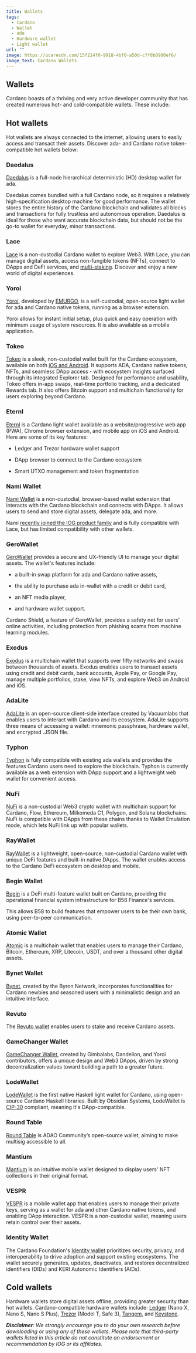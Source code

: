 ```yaml
---
title: Wallets
tags:
  - Cardano
  - Wallet
  - ada
  - Hardware wallet
  - Light wallet
url: ""
image: https://ucarecdn.com/15f214f0-9918-4bf0-a50d-cff8b0980ef6/
image_text: Cardano Wallets
---
```


## Wallets

Cardano boasts of a thriving and very active developer community that has created numerous hot- and cold-compatible wallets. These include:

## **Hot wallets**

Hot wallets are always connected to the internet, allowing users to easily access and transact their assets. Discover ada- and Cardano native token-compatible hot wallets below:

### **Daedalus**

[Daedalus](https://daedaluswallet.io/) is a full-node hierarchical deterministic (HD) desktop wallet for ada. 

Daedalus comes bundled with a full Cardano node, so it requires a relatively high-specification desktop machine for good performance. The wallet stores the entire history of the Cardano blockchain and validates all blocks and transactions for fully trustless and autonomous operation. Daedalus is ideal for those who want accurate blockchain data, but should not be the go-to wallet for everyday, minor transactions.

### **Lace**

[Lace](https://www.lace.io) is a non-custodial Cardano wallet to explore Web3. With Lace, you can manage digital assets, access non-fungible tokens (NFTs), connect to DApps and DeFi services, and [multi-staking](https://www.lace.io/blog/stake-your-ada-across-multiple-pools-with-lace-s-new-multi-delegation-feature-beta). Discover and enjoy a new world of digital experiences.

### **Yoroi**

[Yoroi](https://yoroi-wallet.com/#/), developed by [EMURGO](https://emurgo.io/), is a self-custodial, open-source light wallet for ada and Cardano native tokens, running as a browser extension. 

Yoroi allows for instant initial setup, plus quick and easy operation with minimum usage of system resources. It is also available as a mobile application.

### **Tokeo**

[Tokeo](https://tokeo.io) is a sleek, non-custodial wallet built for the Cardano ecosystem, available on both [iOS and Android](https://download.tokeo.io). It supports ADA, Cardano native tokens, NFTs, and seamless DApp access - with ecosystem insights surfaced through its integrated Explorer tab. Designed for performance and usability, Tokeo offers in-app swaps, real-time portfolio tracking, and a dedicated Rewards tab. It also offers Bitcoin support and multichain functionality for users exploring beyond Cardano.

### **Eternl**

[Eternl](https://eternl.io) is a Cardano light wallet available as a website/progressive web app (PWA), Chrome browser extension, and mobile app on iOS and Android. Here are some of its key features:

*   Ledger and Trezor hardware wallet support
    
*   DApp browser to connect to the Cardano ecosystem
    
*   Smart UTXO management and token fragmentation
    

### **Nami Wallet**

[Nami Wallet](https://namiwallet.io/) is a non-custodial, browser-based wallet extension that interacts with the Cardano blockchain and connects with DApps. It allows users to send and store digital assets, delegate ada, and more.

Nami [recently joined the IOG product family](https://iohk.io/en/blog/posts/2023/11/01/nami-has-a-new-home/) and is fully compatible with Lace, but has limited compatibility with other wallets.

### **GeroWallet**

[GeroWallet](https://gerowallet.io/) provides a secure and UX-friendly UI to manage your digital assets. The wallet's features include:

*   a built-in swap platform for ada and Cardano native assets,
    
*   the ability to purchase ada in-wallet with a credit or debit card,
    
*   an NFT media player,
    
*   and hardware wallet support.
    

Cardano Shield, a feature of GeroWallet, provides a safety net for users’ online activities, including protection from phishing scams from machine learning modules. 

### **Exodus**

[Exodus](https://www.exodus.com/ada-cardano-wallet) is a multichain wallet that supports over fifty networks and swaps between thousands of assets. Exodus enables users to transact assets using credit and debit cards, bank accounts, Apple Pay, or Google Pay, manage multiple portfolios, stake, view NFTs, and explore Web3 on Android and iOS.

### **AdaLite**

[AdaLite](https://adalite.io/) is an open-source client-side interface created by Vacuumlabs that enables users to interact with Cardano and its ecosystem. AdaLite supports three means of accessing a wallet: mnemonic passphrase, hardware wallet, and encrypted .JSON file.

### **Typhon**

[Typhon](https://typhonwallet.io/) is fully compatible with existing ada wallets and provides the features Cardano users need to explore the blockchain. Typhon is currently available as a web extension with DApp support and a lightweight web wallet for convenient access.

### **NuFi**

[NuFi](https://nu.fi/) is a non-custodial Web3 crypto wallet with multichain support for Cardano, Flow, Ethereum, Milkomeda C1, Polygon, and Solana blockchains. NuFi is compatible with DApps from these chains thanks to Wallet Emulation mode, which lets NuFi link up with popular wallets.

### **RayWallet**

[RayWallet](https://raywallet.io/) is a lightweight, open-source, non-custodial Cardano wallet with unique DeFi features and built-in native DApps. The wallet enables access to the Cardano DeFi ecosystem on desktop and mobile.

### **Begin Wallet**

[Begin](https://b58.finance/) is a DeFi multi-feature wallet built on Cardano, providing the operational financial system infrastructure for B58 Finance's services.

This allows B58 to build features that empower users to be their own bank, using peer-to-peer communication.

### **Atomic Wallet**

[Atomic](https://atomicwallet.io/) is a multichain wallet that enables users to manage their Cardano, Bitcoin, Ethereum, XRP, Litecoin, USDT, and over a thousand other digital assets.

### **Bynet Wallet**

[Bynet](https://byron.network/), created by the Byron Network, incorporates functionalities for Cardano newbies and seasoned users with a minimalistic design and an intuitive interface.

### **Revuto**

The [Revuto wallet](https://crypto.revuto.com/wallet) enables users to stake and receive Cardano assets.

### **GameChanger Wallet**

[GameChanger Wallet](https://gamechanger.finance/#home), created by Gimbalabs, Dandelion, and Yoroi contributors, offers a unique design and Web3 DApps, driven by strong decentralization values toward building a path to a greater future.

### **LodeWallet**

[LodeWallet](https://lodewallet.io/) is the first native Haskell light wallet for Cardano, using open-source Cardano Haskell libraries. Built by Obsidian Systems, LodeWallet is [CIP-30](https://cips.cardano.org/cip/CIP-0030) compliant, meaning it's DApp-compatible.

### **Round Table**

[Round Table](https://roundtable.adaodapp.xyz/) is ADAO Community’s open-source wallet, aiming to make multisig accessible to all.

### **Mantium**

[Mantium](https://www.mantium.app/) is an intuitive mobile wallet designed to display users' NFT collections in their original format.

### **VESPR**

[VESPR](https://vespr.xyz/) is a mobile wallet app that enables users to manage their private keys, serving as a wallet for ada and other Cardano native tokens, and enabling DApp interaction. VESPR is a non-custodial wallet, meaning users retain control over their assets.

### **Identity Wallet**

The Cardano Foundation's [Identity wallet](https://identity.cardanofoundation.org/#overview) prioritizes security, privacy, and interoperability to drive adoption and support existing ecosystems. The wallet securely generates, updates, deactivates, and restores decentralized identifiers (DIDs) and KERI Autonomic Identifiers (AIDs).

## **Cold wallets**

Hardware wallets store digital assets offline, providing greater security than hot wallets. Cardano-compatible hardware wallets include: [Ledger](https://www.ledger.com/) (Nano X, Nano S, Nano S Plus), [Trezor](https://trezor.io/) (Model T, Safe 3), [Tangem](https://tangem.com/en/), and [Keystone](https://keyst.one/).

**_Disclaimer_**_: We strongly encourage you to do your own research before downloading or using any of these wallets. Please note that third-party wallets listed in this article do not constitute an endorsement or recommendation by IOG or its affiliates._
